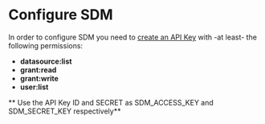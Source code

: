 # Configure SDM

In order to configure SDM you need to [create an API Key](https://www.strongdm.com/docs/admin-ui-guide/settings/admin-tokens/api-keys) 
with -at least- the following permissions:
* **datasource:list**
* **grant:read**
* **grant:write**
* **user:list**

** Use the API Key ID and SECRET as SDM_ACCESS_KEY and SDM_SECRET_KEY respectively** 
